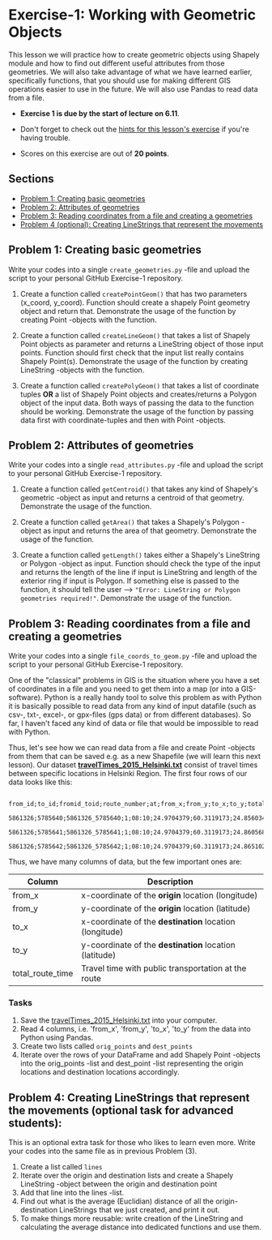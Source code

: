 # Exercise-1: Working with Geometric Objects

This lesson we will practice how to create geometric objects using Shapely module and how to find out different useful attributes from those geometries.
We will also take advantage of what we have learned earlier, specifically functions, that you should use for making different GIS operations easier to use 
in the future. We will also use Pandas to read data from a file.

- **Exercise 1 is due by the start of lecture on 6.11**.

- Don't forget to check out the [hints for this lesson's exercise](https://automating-gis-processes.github.io/2017/lessons/L1/exercise-1-hints.html) if you're having trouble.

- Scores on this exercise are out of **20 points**.

## Sections

 - [Problem 1: Creating basic geometries](#problem-1-creating-basic-geometries)
 - [Problem 2: Attributes of geometries](#problem-2-attributes-of-geometries)
 - [Problem 3: Reading coordinates from a file and creating a geometries](#problem-3-Reading-coordinates-from-a-file-and-creating-a-geometries) 
 - [Problem 4 (optional): Creating LineStrings that represent the movements](#problem-4-Creating-LineStrings-that-represent-the-movements-optional-task-for-advanced-students)

## Problem 1: Creating basic geometries

Write your codes into a single `create_geometries.py` -file and upload the script to your personal GitHub Exercise-1 repository.

1. Create a function called `createPointGeom()` that has two parameters (x_coord, y_coord). Function should create a shapely Point geometry object and return that. 
Demonstrate the usage of the function by creating Point -objects with the function.

2. Create a function called `createLineGeom()` that takes a list of Shapely Point objects as parameter and returns a 
LineString object of those input points. Function should first check that the input list really contains Shapely Point(s). 
Demonstrate the usage of the function by creating LineString -objects with the function.

3. Create a function called `createPolyGeom()` that takes a list of coordinate tuples **OR** a list of Shapely Point objects and creates/returns 
a Polygon object of the input data. Both ways of passing the data to the function should be working. 
Demonstrate the usage of the function by passing data first with coordinate-tuples and then with Point -objects.

## Problem 2: Attributes of geometries

Write your codes into a single `read_attributes.py` -file and upload the script to your personal GitHub Exercise-1 repository.

1. Create a function called `getCentroid()` that takes any kind of Shapely's geometric -object as input and returns a centroid of that geometry. Demonstrate the usage of the function.

2. Create a function called `getArea()` that takes a Shapely's Polygon -object as input and returns the area of that geometry. Demonstrate the usage of the function.

3. Create a function called `getLength()` takes either a Shapely's LineString or Polygon -object as input. Function should check the type of the input and returns the length of 
the line if input is LineString and length of the exterior ring if input is Polygon. If something else is passed to the function, 
it should tell the user --> `"Error: LineString or Polygon geometries required!"`.  Demonstrate the usage of the function.

## Problem 3: Reading coordinates from a file and creating a geometries 

Write your codes into a single `file_coords_to_geom.py` -file and upload the script to your personal GitHub Exercise-1 repository.

One of the "classical" problems in GIS is the situation where you have a set of coordinates in a file and you need to get them into a map (or into a GIS-software). Python is a really handy
tool to solve this problem as with Python it is basically possible to read data from any kind of input datafile (such as csv-, txt-, excel-, or gpx-files (gps data) or from different databases). 
So far, I haven't faced any kind of data or file that would be impossible to read with Python. 

Thus, let's see how we can read data from a file and create Point -objects from them that can be saved e.g. as a new Shapefile (we will learn this next lesson). 
Our dataset **[travelTimes_2015_Helsinki.txt](data/travelTimes_2015_Helsinki.txt)** consist of 
travel times between specific locations in Helsinki Region. The first four rows of our data looks like this:

```
   from_id;to_id;fromid_toid;route_number;at;from_x;from_y;to_x;to_y;total_route_time;route_time;route_distance;route_total_lines
   5861326;5785640;5861326_5785640;1;08:10;24.9704379;60.3119173;24.8560344;60.399940599999994;125.0;99.0;22917.6;2.0
   5861326;5785641;5861326_5785641;1;08:10;24.9704379;60.3119173;24.8605682;60.4000135;123.0;102.0;23123.5;2.0
   5861326;5785642;5861326_5785642;1;08:10;24.9704379;60.3119173;24.865102;60.4000863;125.0;103.0;23241.3;2.0
```

Thus, we have many columns of data, but the few important ones are:

| Column | Description |
|--------|-------------|
| from_x | x-coordinate of the **origin** location (longitude) |
| from_y | y-coordinate of the **origin** location (latitude) |
| to_x   | x-coordinate of the **destination** location (longitude)|
| to_y   | y-coordinate of the **destination** location (latitude) |
| total_route_time | Travel time with public transportation at the route |

### Tasks

1. Save the [travelTimes_2015_Helsinki.txt](data/travelTimes_2015_Helsinki.txt) into your computer.
2. Read 4 columns, i.e. 'from_x', 'from_y', 'to_x', 'to_y' from the data into Python using Pandas.
3. Create two lists called `orig_points` and `dest_points`
4. Iterate over the rows of your DataFrame and add Shapely Point -objects into the orig_points -list and dest_point -list representing the origin 
locations and destination locations accordingly.

## Problem 4: Creating LineStrings that represent the movements (optional task for advanced students):

This is an optional extra task for those who likes to learn even more. Write your codes into the same file as in previous Problem (3). 
   
1. Create a list called `lines`
2. Iterate over the origin and destination lists and create a Shapely LineString -object between the origin and destination point
3. Add that line into the lines -list.
4. Find out what is the average (Euclidian) distance of all the origin-destination LineStrings that we just created, and print it out.
5. To make things more reusable: write creation of the LineString and calculating the average distance into dedicated functions and use them.  
